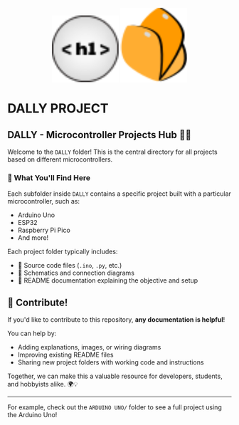<p align="center">
  <img width="150px" src="../imgs/h1icon.svg" alt="Logo de h1">
  <img width="150px" src="../imgs/icon.svg" alt="Dally icon">
</p>


# DALLY PROJECT
## DALLY - Microcontroller Projects Hub 🔧📁

Welcome to the `DALLY` folder! This is the central directory for all projects based on different microcontrollers.

### 📂 What You'll Find Here

Each subfolder inside `DALLY` contains a specific project built with a particular microcontroller, such as:

* Arduino Uno
* ESP32
* Raspberry Pi Pico
* And more!

Each project folder typically includes:

* 📄 Source code files (`.ino`, `.py`, etc.)
* 🧰 Schematics and connection diagrams
* 📝 README documentation explaining the objective and setup

## 🤝 Contribute!

If you'd like to contribute to this repository, **any documentation is helpful**!

You can help by:

* Adding explanations, images, or wiring diagrams
* Improving existing README files
* Sharing new project folders with working code and instructions

Together, we can make this a valuable resource for developers, students, and hobbyists alike. 🌍💡

---

For example, check out the `ARDUINO UNO/` folder to see a full project using the Arduino Uno!
